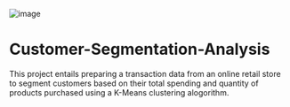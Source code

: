 ![image](https://github.com/user-attachments/assets/30791634-c116-47bf-b5c2-548d96b3e6bf)
# Customer-Segmentation-Analysis
This project entails preparing a transaction data from an online retail store to segment customers based on their total spending and quantity of products purchased using a K-Means clustering alogorithm. 
